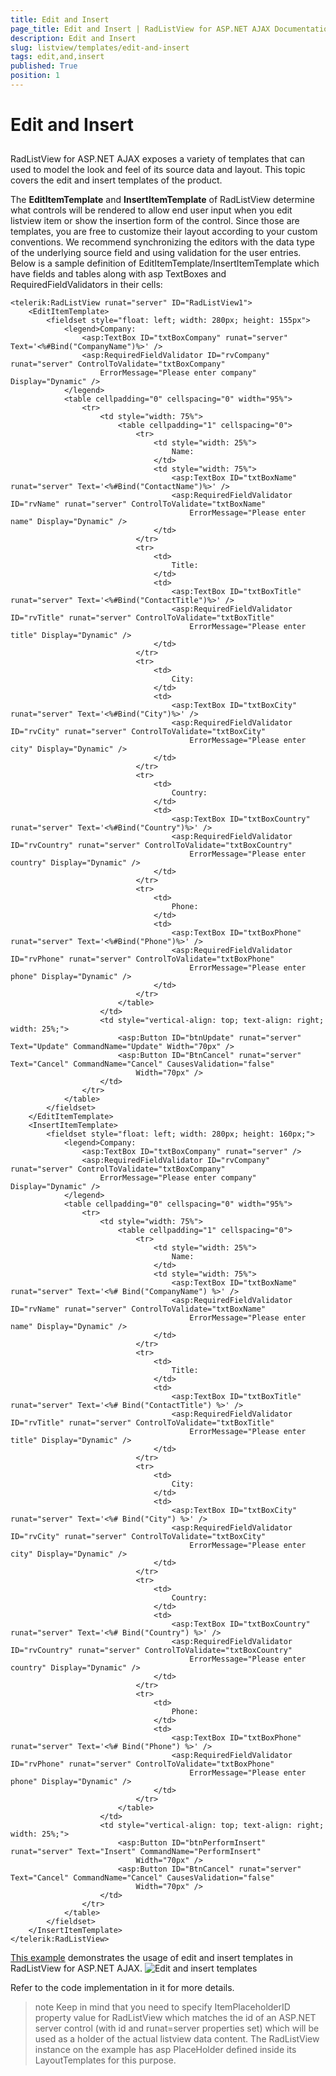 ```yaml
---
title: Edit and Insert
page_title: Edit and Insert | RadListView for ASP.NET AJAX Documentation
description: Edit and Insert
slug: listview/templates/edit-and-insert
tags: edit,and,insert
published: True
position: 1
---
```


# Edit and Insert



## 

RadListView for ASP.NET AJAX exposes a variety of templates that can used to model the look and feel of its source data and layout. This topic covers the edit and insert templates of the product.

The **EditItemTemplate** and **InsertItemTemplate** of RadListView determine what controls will be rendered to allow end user input when you edit listview item or show the insertion form of the control. Since those are templates, you are free to customize their layout according to your custom conventions. We recommend synchronizing the editors with the data type of the underlying source field and using validation for the user entries. Below is a sample definition of EditItemTemplate/InsertItemTemplate which have fields and tables along with asp TextBoxes and RequiredFieldValidators in their cells:

````ASP.NET
<telerik:RadListView runat="server" ID="RadListView1">
    <EditItemTemplate>
        <fieldset style="float: left; width: 280px; height: 155px">
            <legend>Company:
                <asp:TextBox ID="txtBoxCompany" runat="server" Text='<%#Bind("CompanyName")%>' />
                <asp:RequiredFieldValidator ID="rvCompany" runat="server" ControlToValidate="txtBoxCompany"
                    ErrorMessage="Please enter company" Display="Dynamic" />
            </legend>
            <table cellpadding="0" cellspacing="0" width="95%">
                <tr>
                    <td style="width: 75%">
                        <table cellpadding="1" cellspacing="0">
                            <tr>
                                <td style="width: 25%">
                                    Name:
                                </td>
                                <td style="width: 75%">
                                    <asp:TextBox ID="txtBoxName" runat="server" Text='<%#Bind("ContactName")%>' />
                                    <asp:RequiredFieldValidator ID="rvName" runat="server" ControlToValidate="txtBoxName"
                                        ErrorMessage="Please enter name" Display="Dynamic" />
                                </td>
                            </tr>
                            <tr>
                                <td>
                                    Title:
                                </td>
                                <td>
                                    <asp:TextBox ID="txtBoxTitle" runat="server" Text='<%#Bind("ContactTitle")%>' />
                                    <asp:RequiredFieldValidator ID="rvTitle" runat="server" ControlToValidate="txtBoxTitle"
                                        ErrorMessage="Please enter title" Display="Dynamic" />
                                </td>
                            </tr>
                            <tr>
                                <td>
                                    City:
                                </td>
                                <td>
                                    <asp:TextBox ID="txtBoxCity" runat="server" Text='<%#Bind("City")%>' />
                                    <asp:RequiredFieldValidator ID="rvCity" runat="server" ControlToValidate="txtBoxCity"
                                        ErrorMessage="Please enter city" Display="Dynamic" />
                                </td>
                            </tr>
                            <tr>
                                <td>
                                    Country:
                                </td>
                                <td>
                                    <asp:TextBox ID="txtBoxCountry" runat="server" Text='<%#Bind("Country")%>' />
                                    <asp:RequiredFieldValidator ID="rvCountry" runat="server" ControlToValidate="txtBoxCountry"
                                        ErrorMessage="Please enter country" Display="Dynamic" />
                                </td>
                            </tr>
                            <tr>
                                <td>
                                    Phone:
                                </td>
                                <td>
                                    <asp:TextBox ID="txtBoxPhone" runat="server" Text='<%#Bind("Phone")%>' />
                                    <asp:RequiredFieldValidator ID="rvPhone" runat="server" ControlToValidate="txtBoxPhone"
                                        ErrorMessage="Please enter phone" Display="Dynamic" />
                                </td>
                            </tr>
                        </table>
                    </td>
                    <td style="vertical-align: top; text-align: right; width: 25%;">
                        <asp:Button ID="btnUpdate" runat="server" Text="Update" CommandName="Update" Width="70px" />
                        <asp:Button ID="BtnCancel" runat="server" Text="Cancel" CommandName="Cancel" CausesValidation="false"
                            Width="70px" />
                    </td>
                </tr>
            </table>
        </fieldset>
    </EditItemTemplate>
    <InsertItemTemplate>
        <fieldset style="float: left; width: 280px; height: 160px;">
            <legend>Company:
                <asp:TextBox ID="txtBoxCompany" runat="server" />
                <asp:RequiredFieldValidator ID="rvCompany" runat="server" ControlToValidate="txtBoxCompany"
                    ErrorMessage="Please enter company" Display="Dynamic" />
            </legend>
            <table cellpadding="0" cellspacing="0" width="95%">
                <tr>
                    <td style="width: 75%">
                        <table cellpadding="1" cellspacing="0">
                            <tr>
                                <td style="width: 25%">
                                    Name:
                                </td>
                                <td style="width: 75%">
                                    <asp:TextBox ID="txtBoxName" runat="server" Text='<%# Bind("CompanyName") %>' />
                                    <asp:RequiredFieldValidator ID="rvName" runat="server" ControlToValidate="txtBoxName"
                                        ErrorMessage="Please enter name" Display="Dynamic" />
                                </td>
                            </tr>
                            <tr>
                                <td>
                                    Title:
                                </td>
                                <td>
                                    <asp:TextBox ID="txtBoxTitle" runat="server" Text='<%# Bind("ContactTitle") %>' />
                                    <asp:RequiredFieldValidator ID="rvTitle" runat="server" ControlToValidate="txtBoxTitle"
                                        ErrorMessage="Please enter title" Display="Dynamic" />
                                </td>
                            </tr>
                            <tr>
                                <td>
                                    City:
                                </td>
                                <td>
                                    <asp:TextBox ID="txtBoxCity" runat="server" Text='<%# Bind("City") %>' />
                                    <asp:RequiredFieldValidator ID="rvCity" runat="server" ControlToValidate="txtBoxCity"
                                        ErrorMessage="Please enter city" Display="Dynamic" />
                                </td>
                            </tr>
                            <tr>
                                <td>
                                    Country:
                                </td>
                                <td>
                                    <asp:TextBox ID="txtBoxCountry" runat="server" Text='<%# Bind("Country") %>' />
                                    <asp:RequiredFieldValidator ID="rvCountry" runat="server" ControlToValidate="txtBoxCountry"
                                        ErrorMessage="Please enter country" Display="Dynamic" />
                                </td>
                            </tr>
                            <tr>
                                <td>
                                    Phone:
                                </td>
                                <td>
                                    <asp:TextBox ID="txtBoxPhone" runat="server" Text='<%# Bind("Phone") %>' />
                                    <asp:RequiredFieldValidator ID="rvPhone" runat="server" ControlToValidate="txtBoxPhone"
                                        ErrorMessage="Please enter phone" Display="Dynamic" />
                                </td>
                            </tr>
                        </table>
                    </td>
                    <td style="vertical-align: top; text-align: right; width: 25%;">
                        <asp:Button ID="btnPerformInsert" runat="server" Text="Insert" CommandName="PerformInsert"
                            Width="70px" />
                        <asp:Button ID="BtnCancel" runat="server" Text="Cancel" CommandName="Cancel" CausesValidation="false"
                            Width="70px" />
                    </td>
                </tr>
            </table>
        </fieldset>
    </InsertItemTemplate>
</telerik:RadListView>
````



[This example](http://demos.telerik.com/aspnet-ajax/listview/examples/templates/editinserttemplates/defaultcs.aspx) demonstrates the usage of edit and insert templates in RadListView for ASP.NET AJAX.
![Edit and insert templates](images/listview_editinserttemplates.PNG)

Refer to the code implementation in it for more details.

>note Keep in mind that you need to specify ItemPlaceholderID property value for RadListView which matches the id of an ASP.NET server control (with id and runat=server properties set) which will be used as a holder of the actual listview data content. The RadListView instance on the example has asp PlaceHolder defined inside its LayoutTemplates for this purpose.
>
